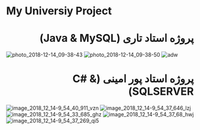 # My Universiy Project

<div dir="rtl"> <h1>  پروژه استاد تاری (Java & MySQL)</h1> </div>


![photo_2018-12-14_09-38-43](https://user-images.githubusercontent.com/16706911/49986178-17829580-ff84-11e8-8fe0-a1caa6a2ae0a.jpg)
![photo_2018-12-14_09-38-50](https://user-images.githubusercontent.com/16706911/49986177-16516880-ff84-11e8-8a3d-5fc60a6ffadf.jpg)
![adw](https://user-images.githubusercontent.com/16706911/50238127-d6e7a980-03d3-11e9-8f36-f84177609f7c.PNG)


<div dir="rtl"> <h1> پروژه استاد پور امینی (C# & SQLSERVER)</h1> </div>

![image_2018_12_14-9_54_40_911_vzn](https://user-images.githubusercontent.com/16706911/49986839-8660ee00-ff86-11e8-8eec-354775dce85f.PNG)
![image_2018_12_14-9_54_37_646_lzj](https://user-images.githubusercontent.com/16706911/49986846-8a8d0b80-ff86-11e8-89d9-64cc1c0f6c03.PNG)
![image_2018_12_14-9_54_33_685_ghz](https://user-images.githubusercontent.com/16706911/49986848-8b25a200-ff86-11e8-9429-4f818721b97a.jpg)
![image_2018_12_14-9_54_37_68_hwj](https://user-images.githubusercontent.com/16706911/49986849-8b25a200-ff86-11e8-8b0e-b4c2a3736754.PNG)
![image_2018_12_14-9_54_37_269_qi5](https://user-images.githubusercontent.com/16706911/49986851-8b25a200-ff86-11e8-905d-54d2071aec23.PNG)
